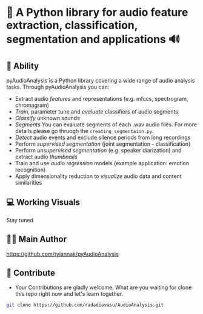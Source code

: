 # 🐍 A Python library for audio feature extraction, classification, segmentation and applications 🔊

## 💪 Ability
pyAudioAnalysis is a Python library covering a wide range of audio analysis tasks. Through pyAudioAnalysis you can:
 * Extract audio *features* and representations (e.g. mfccs, spectrogram, chromagram)
 * *Train*, parameter tune and *evaluate* classifiers of audio segments
 * *Classify* unknown sounds
 * *Segments* You can evaluate segments of each .wav audio files. For more details please go thruogh the `creating_segmentaion.py`.
 * *Detect* audio events and exclude silence periods from long recordings
 * Perform *supervised segmentation* (joint segmentation - classification)
 * Perform *unsupervised segmentation* (e.g. speaker diarization) and extract audio *thumbnails*
 * Train and use *audio regression* models (example application: emotion recognition)
 * Apply dimensionality reduction to *visualize* audio data and content similarities

 ## 💻 Working Visuals
Stay tuned

## 🤵‍♂️ Main Author

https://github.com/tyiannak/pyAudioAnalysis

## 🤝 Contribute

* Your Contributions are gladly welcome. What are you waiting for clone this repo right now and let's learn together.

``` bash
git clone https://github.com/radadiavasu/AudioAnalysis.git
```
